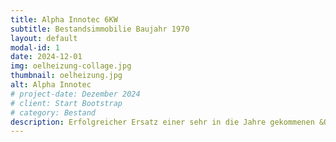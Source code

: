 ```yaml
---
title: Alpha Innotec 6KW
subtitle: Bestandsimmobilie Baujahr 1970
layout: default
modal-id: 1
date: 2024-12-01
img: oelheizung-collage.jpg
thumbnail: oelheizung.jpg
alt: Alpha Innotec
# project-date: Dezember 2024
# client: Start Bootstrap
# category: Bestand
description: Erfolgreicher Ersatz einer sehr in die Jahre gekommenen &Ouml;lheizung
---
```

